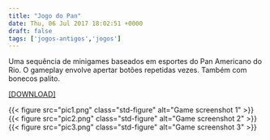 ```yaml
---
title: "Jogo do Pan"
date: Thu, 06 Jul 2017 18:02:51 +0000
draft: false
tags: ['jogos-antigos','jogos']
---
```


Uma sequência de minigames baseados em esportes do Pan Americano do Rio. O gameplay envolve apertar botões repetidas vezes. Também com bonecos palito.

[\[DOWNLOAD\]](https://www.dropbox.com/s/y5pe0v5z6bky53f/Jogo%20do%20Pan.rar?dl=0)

{{< figure src="pic1.png" class="std-figure" alt="Game screenshot 1" >}}
{{< figure src="pic2.png" class="std-figure" alt="Game screenshot 2" >}}
{{< figure src="pic3.png" class="std-figure" alt="Game screenshot 3" >}}